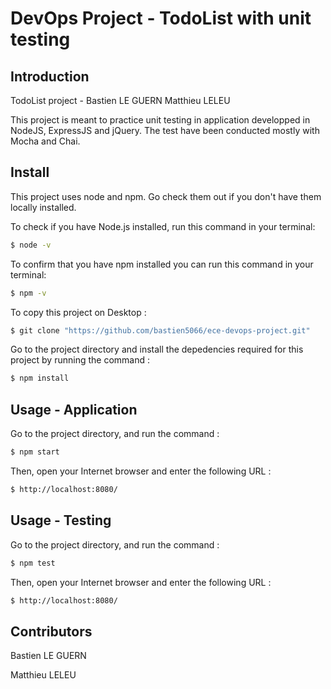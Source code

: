 # DevOps Project - TodoList with unit testing

## Introduction 
TodoList project - Bastien LE GUERN Matthieu LELEU

This project is meant to practice unit testing in application developped in NodeJS, ExpressJS and jQuery.
The test have been conducted mostly with Mocha and Chai. 


## Install 
This project uses node and npm. Go check them out if you don't have them locally installed.

To check if you have Node.js installed, run this command in your terminal: 

```sh
$ node -v
```

To confirm that you have npm installed you can run this command in your terminal:

```sh
$ npm -v
```

To copy this project on Desktop :

```sh
$ git clone "https://github.com/bastien5066/ece-devops-project.git"
```
Go to the project directory and install the depedencies required for this project by running the command : 

```sh
$ npm install
```

## Usage - Application
Go to the project directory, and run the command : 

```sh
$ npm start
```

Then, open your Internet browser and enter the following URL :
 ```sh
$ http://localhost:8080/
```

## Usage - Testing
Go to the project directory, and run the command : 

```sh
$ npm test
```

Then, open your Internet browser and enter the following URL :
 ```sh
$ http://localhost:8080/
```

## Contributors
Bastien LE GUERN

Matthieu LELEU